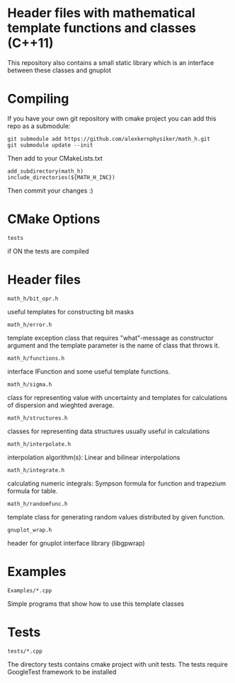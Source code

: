 Header files with mathematical template functions and classes (C++11)
====================================================================
This repository also contains a small static library which is an interface between these classes and gnuplot




Compiling
=========
If you have your own git repository with cmake project you can add this repo as a submodule:

	git submodule add https://github.com/alexkernphysiker/math_h.git
	git submodule update --init
	
Then add to your CMakeLists.txt

	add_subdirectory(math_h)
	include_directories(${MATH_H_INC})
	
Then commit your changes :)

CMake Options
=============

	tests
if ON the tests are compiled

Header files
============

	math_h/bit_opr.h
useful templates for constructing bit masks

	math_h/error.h
template exception class that requires "what"-message as constructor argument and the template parameter is the name of class that throws it.

	math_h/functions.h
interface IFunction and some useful template functions.

	math_h/sigma.h
class for representing value with uncertainty and templates for calculations of dispersion and wieghted average.

	math_h/structures.h
classes for representing data structures usually useful in calculations

	math_h/interpolate.h
interpolation algorithm(s): Linear and bilinear interpolations

	math_h/integrate.h
calculating numeric integrals: Sympson formula for function and trapezium formula for table.

	math_h/randomfunc.h
template class for generating random values distributed by given function.

	gnuplot_wrap.h
header for gnuplot interface library (libgpwrap)


Examples
========
	Examples/*.cpp
Simple programs that show how to use this template classes

Tests
=====
	tests/*.cpp
The directory tests contains cmake project with unit tests.
The tests require GoogleTest framework to be installed
